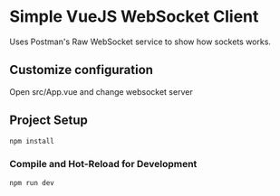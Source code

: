# Simple VueJS WebSocket Client

Uses Postman's Raw WebSocket service to show how sockets works.

## Customize configuration

Open src/App.vue and change websocket server

## Project Setup

```sh
npm install
```

### Compile and Hot-Reload for Development

```sh
npm run dev
```
